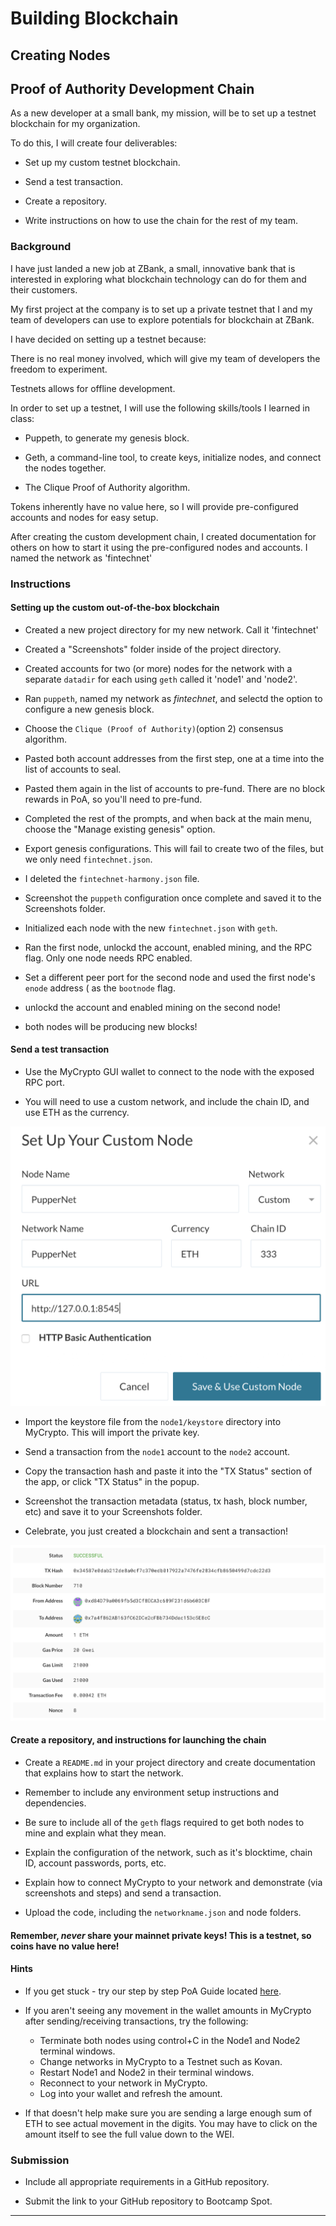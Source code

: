 # Building Blockchain
##  Creating Nodes
## Proof of Authority Development Chain

As a new developer at a small bank, my mission, will be to set up a testnet blockchain for my organization.

To do this, I will create four deliverables:

* Set up my custom testnet blockchain.

* Send a test transaction.

* Create a repository.

* Write instructions on how to use the chain for the rest of my team.

### Background

I have just landed a new job at ZBank, a small, innovative bank that is interested in exploring what
blockchain technology can do for them and their customers.

My first project at the company is to set up a private testnet that I and my team of developers
can use to explore potentials for blockchain at ZBank.

I have decided on setting up a testnet because:

There is no real money involved, which will give my team of developers the freedom to experiment.

Testnets allows for offline development.

In order to set up a testnet, I will use the following skills/tools I learned in class:

* Puppeth, to generate my genesis block.

* Geth, a command-line tool, to create keys, initialize nodes, and connect the nodes together.

* The Clique Proof of Authority algorithm.

Tokens inherently have no value here, so I will provide pre-configured accounts and nodes for easy setup.

After creating the custom development chain, I created documentation for others on how to start it using the pre-configured
nodes and accounts. I named the network as 'fintechnet'


### Instructions

#### Setting up the custom out-of-the-box blockchain

* Created a new project directory for my new network. Call it 'fintechnet' 

* Created a "Screenshots" folder inside of the project directory.

* Created accounts for two (or more) nodes for the network with a separate `datadir` for each using `geth` called it 'node1' and 'node2'.

* Ran `puppeth`, named my network as *fintechnet*, and selectd the option to configure a new genesis block.

* Choose the `Clique (Proof of Authority)`(option 2) consensus algorithm.

* Pasted both account addresses from the first step, one at a time into the list of accounts to seal.

* Pasted them again in the list of accounts to pre-fund. There are no block rewards in PoA, so you'll need to pre-fund.

* Completed the rest of the prompts, and when back at the main menu, choose the "Manage existing genesis" option.

* Export genesis configurations. This will fail to create two of the files, but we only need `fintechnet.json`.

* I deleted the `fintechnet-harmony.json` file.

* Screenshot the `puppeth` configuration once complete and saved it to the Screenshots folder.

* Initialized each node with the new `fintechnet.json` with `geth`.

* Ran the first node, unlockd the account, enabled mining, and the RPC flag. Only one node needs RPC enabled.

* Set a different peer port for the second node and used the first node's `enode` address ( as the `bootnode` flag.

* unlockd the account and enabled mining on the second node!

* both nodes will be producing new blocks!

#### Send a test transaction

* Use the MyCrypto GUI wallet to connect to the node with the exposed RPC port.

* You will need to use a custom network, and include the chain ID, and use ETH as the currency.

![custom-node](Images/custom-node.png)

* Import the keystore file from the `node1/keystore` directory into MyCrypto. This will import the private key.

* Send a transaction from the `node1` account to the `node2` account.

* Copy the transaction hash and paste it into the "TX Status" section of the app, or click "TX Status" in the popup.

* Screenshot the transaction metadata (status, tx hash, block number, etc) and save it to your Screenshots folder.

* Celebrate, you just created a blockchain and sent a transaction!

![transaction-success](Images/transaction-success.png)

#### Create a repository, and instructions for launching the chain

* Create a `README.md` in your project directory and create documentation that explains how to start the network.

* Remember to include any environment setup instructions and dependencies.

* Be sure to include all of the `geth` flags required to get both nodes to mine and explain what they mean.

* Explain the configuration of the network, such as it's blocktime, chain ID, account passwords, ports, etc.

* Explain how to connect MyCrypto to your network and demonstrate (via screenshots and steps) and send a transaction.

* Upload the code, including the `networkname.json` and node folders.

#### Remember, *never* share your mainnet private keys! This is a testnet, so coins have no value here!

#### Hints

* If you get stuck - try our step by step PoA Guide located [here](Resources/POA-Blockchain-guide.md).

* If you aren't seeing any movement in the wallet amounts in MyCrypto after sending/receiving transactions, try the following:

    * Terminate both nodes using control+C in the Node1 and Node2 terminal windows.
    * Change networks in MyCrypto to a Testnet such as Kovan.
    * Restart Node1 and Node2 in their terminal windows.
    * Reconnect to your network in MyCrypto.
    * Log into your wallet and refresh the amount.

* If that doesn't help make sure you are sending a large enough sum of ETH to see actual movement in the digits. You may have to click on the amount itself to see the full value down to the WEI.

### Submission

* Include all appropriate requirements in a GitHub repository.

* Submit the link to your GitHub repository to Bootcamp Spot.

---
